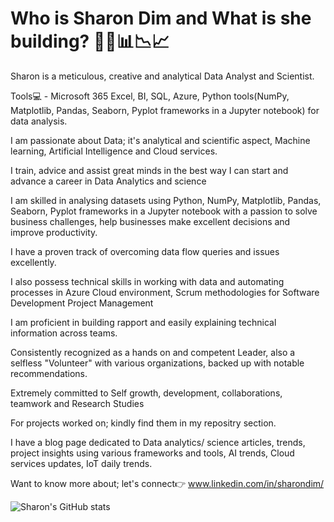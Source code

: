 # Who is Sharon Dim and What is she building? 👩‍💻📊📉📈

Sharon is a meticulous, creative and analytical Data Analyst and Scientist. 

Tools💻 - Microsoft 365 Excel, BI, SQL, Azure, Python tools(NumPy, Matplotlib, Pandas, Seaborn, Pyplot frameworks in a Jupyter notebook) for data analysis. 

I am passionate about Data; it's analytical and scientific aspect, Machine learning, Artificial Intelligence and Cloud services.  

I train, advice and assist great minds in the best way I can start and advance a career in Data Analytics and science

I am skilled in analysing datasets using Python, NumPy, Matplotlib, Pandas, Seaborn, Pyplot frameworks in a Jupyter notebook with a passion to solve business challenges, help businesses make excellent decisions and improve productivity.

I have a proven track of overcoming data flow queries and issues excellently. 

I also possess technical skills in working with data and automating processes in Azure Cloud environment, Scrum methodologies for Software Development Project Management

I am proficient in building rapport and easily explaining technical information across teams. 

Consistently recognized as a hands on and competent Leader, also a selfless "Volunteer"  with various organizations, backed up with notable recommendations.

Extremely committed to Self growth, development, collaborations, teamwork and Research Studies 

For projects worked on; kindly find them in my repositry section. 

 I have a blog page dedicated to Data analytics/ science articles, trends, project insights using various frameworks and tools, AI trends, Cloud services updates, IoT daily trends.

Want to know more about; let's connect👉 www.linkedin.com/in/sharondim/

![Sharon's GitHub stats](https://github-readme-stats.vercel.app/api?username=Sharzzdevise&show_icons=true&theme=radical)
